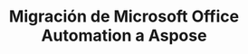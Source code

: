---
title: Migración de Microsoft Office Automation a Aspose
type: docs
weight: 310
url: /java/migration-from-microsoft-office-automation-to-aspose/
---